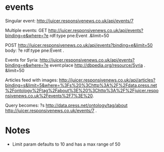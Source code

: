 events
======

Singular event: http://juicer.responsivenews.co.uk/api/events/7

Multiple events: 
GET http://juicer.responsivenews.co.uk/api/events?binding=e&where=?e rdf:type pne:Event .&limit=50

POST http://juicer.responsivenews.co.uk/api/events?binding=e&limit=50
body:
?e rdf:type pne:Event .

Events for Syria: http://juicer.responsivenews.co.uk/api/events?binding=e&where=?e event:place <http://dbpedia.org/resource/Syria> . &limit=50


Articles feed with images:
http://juicer.responsivenews.co.uk/api/articles?binding=s&limit=5&where=%3Fs%20%3Chttp%3A%2F%2Fdata.press.net%2Fontology%2Ftag%2Fabout%3E%20%3Chttp%3A%2F%2Fjuicer.responsivenews.co.uk%2Fevents%2F7%3E%20.

Query becomes: ?s <http://data.press.net/ontology/tag/about> <http://juicer.responsivenews.co.uk/events/7> .




Notes
=====
* Limit param defaults to 10 and has a max range of 50